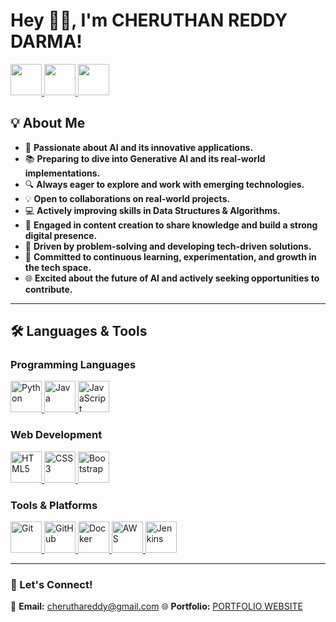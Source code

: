 # Hey 👋🏽, I'm CHERUTHAN REDDY DARMA!  

<p align="left">
  <a href="https://www.linkedin.com/in/cheruthan-reddy-3174872b5/" target="_blank">
    <img src="https://cdn.jsdelivr.net/gh/devicons/devicon/icons/linkedin/linkedin-original.svg" width="50" height="50"/>
  </a>
  <a href="https://www.instagram.com/cheruthanreddy/" target="_blank">
    <img src="https://upload.wikimedia.org/wikipedia/commons/a/a5/Instagram_icon.png" width="50" height="50"/>
  </a>
  <a href="https://leetcode.com/u/Cheruthan_Reddy/" target="_blank">
    <img src="https://upload.wikimedia.org/wikipedia/commons/1/19/LeetCode_logo_black.png" width="50" height="50"/>
  </a>
</p>

## **💡 About Me**  
- 🤖 **Passionate about AI and its innovative applications.**  
- 📚 **Preparing to dive into Generative AI and its real-world implementations.**  
- 🔍 **Always eager to explore and work with emerging technologies.**  
- 💡 **Open to collaborations on real-world projects.**  
- 💻 **Actively improving skills in Data Structures & Algorithms.**  
- 🎥 **Engaged in content creation to share knowledge and build a strong digital presence.**  
- 🚀 **Driven by problem-solving and developing tech-driven solutions.**  
- 🧠 **Committed to continuous learning, experimentation, and growth in the tech space.**  
- 🌐 **Excited about the future of AI and actively seeking opportunities to contribute.**  

---

## **🛠️ Languages & Tools**

### **Programming Languages**  
<p align="left">
  <a href="https://www.python.org/" target="_blank">
    <img src="https://cdn.jsdelivr.net/gh/devicons/devicon/icons/python/python-original.svg" alt="Python" width="50" height="50"/>
  </a>
  <a href="https://www.java.com/" target="_blank">
    <img src="https://cdn.jsdelivr.net/gh/devicons/devicon/icons/java/java-original.svg" alt="Java" width="50" height="50"/>
  </a>
  <a href="https://developer.mozilla.org/en-US/docs/Web/JavaScript" target="_blank">
    <img src="https://cdn.jsdelivr.net/gh/devicons/devicon/icons/javascript/javascript-original.svg" alt="JavaScript" width="50" height="50"/>
  </a>
</p>

### **Web Development**  
<p align="left">
  <a href="https://developer.mozilla.org/en-US/docs/Web/HTML" target="_blank">
    <img src="https://cdn.jsdelivr.net/gh/devicons/devicon/icons/html5/html5-original.svg" alt="HTML5" width="50" height="50"/>
  </a>
  <a href="https://developer.mozilla.org/en-US/docs/Web/CSS" target="_blank">
    <img src="https://cdn.jsdelivr.net/gh/devicons/devicon/icons/css3/css3-original.svg" alt="CSS3" width="50" height="50"/>
  </a>
  <a href="https://getbootstrap.com/" target="_blank">
    <img src="https://cdn.jsdelivr.net/gh/devicons/devicon/icons/bootstrap/bootstrap-original.svg" alt="Bootstrap" width="50" height="50"/>
  </a>
</p>

### **Tools & Platforms**  
<p align="left">
  <a href="https://git-scm.com/" target="_blank">
    <img src="https://cdn.jsdelivr.net/gh/devicons/devicon/icons/git/git-original.svg" alt="Git" width="50" height="50"/>
  </a>
  <a href="https://github.com/" target="_blank">
    <img src="https://cdn.jsdelivr.net/gh/devicons/devicon/icons/github/github-original.svg" alt="GitHub" width="50" height="50"/>
  </a>
  <a href="https://www.docker.com/" target="_blank">
    <img src="https://cdn.jsdelivr.net/gh/devicons/devicon/icons/docker/docker-original.svg" alt="Docker" width="50" height="50"/>
  </a>
  <a href="https://aws.amazon.com/" target="_blank">
    <img src="https://upload.wikimedia.org/wikipedia/commons/9/93/Amazon_Web_Services_Logo.svg" alt="AWS" width="50" height="50"/>
  </a>
  <a href="https://www.jenkins.io/" target="_blank">
    <img src="https://cdn.jsdelivr.net/gh/devicons/devicon/icons/jenkins/jenkins-original.svg" alt="Jenkins" width="50" height="50"/>
  </a>
</p>

---

### **🚀 Let's Connect!**
📩 **Email:** cheruthareddy@gmail.com 
🌐 **Portfolio:** [PORTFOLIO WEBSITE](https://cheruthanreddy.github.io/PORTFOLIO/)  

